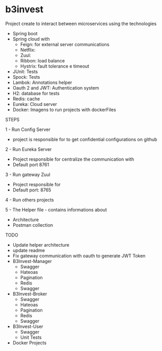# b3invest

Project create to interact between microservices using the technologies
- Spring boot
- Spring cloud with 
    - Feign: for external server communications
    - Netflix:
    - Zuul:
    - Ribbon: load balance
    - Hystrix: fault tolerance e timeout
- JUnit: Tests
- Spock: Tests
- Lambok: Annotations helper
- Oauth 2 and JWT: Authentication system
- H2: database for tests
- Redis: cache 
- Eureka: Cloud server
- Docker: Imagens to run projects with dockerFiles

STEPS

1 - Run Config Server 
- project is responsible for to get confidential configurations on github
 
2 - Run Eureka Server
- Project responsible for centralize the communication with 
- Default port 8761

3 - Run gateway Zuul
- Project responsible for
- Default port: 8765

4 - Run others projects 

5 - The Helper file - contains informations about
- Architecture
- Postman collection 

TODO
- Update helper architecture
- update readme
- Fix gateway communication with oauth to generate JWT Token
- B3Invest-Manager
  - Swagger
  - Hateoas
  - Pagination
  - Redis
  - Swagger
- B3Invest-Broker
  - Swagger
  - Hateoas
  - Pagination
  - Redis
  - Swagger 
- B3Invest-User
  - Swagger
  - Unit Tests
- Docker Projects




